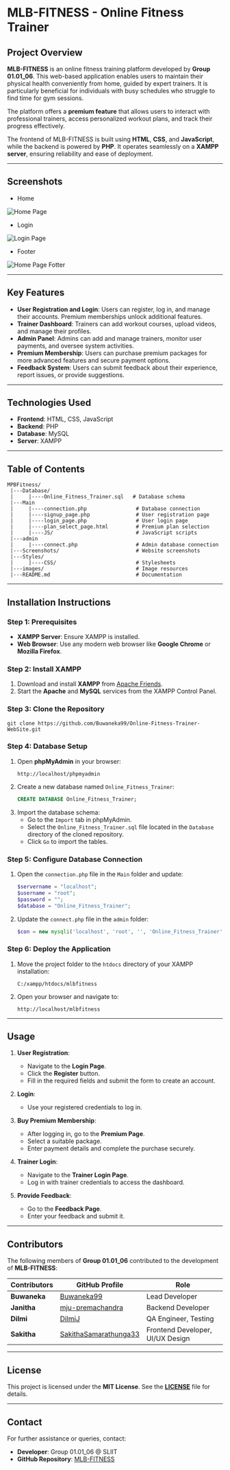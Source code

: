# MLB-FITNESS - Online Fitness Trainer

## Project Overview
**MLB-FITNESS** is an online fitness training platform developed by **Group 01.01_06**. This web-based application enables users to maintain their physical health conveniently from home, guided by expert trainers. It is particularly beneficial for individuals with busy schedules who struggle to find time for gym sessions.

The platform offers a **premium feature** that allows users to interact with professional trainers, access personalized workout plans, and track their progress effectively.

The frontend of MLB-FITNESS is built using **HTML**, **CSS**, and **JavaScript**, while the backend is powered by **PHP**. It operates seamlessly on a **XAMPP server**, ensuring reliability and ease of deployment.

---

## Screenshots
- Home
  
![Home Page](Screenshots/Home-page.png)
- Login

![Login Page](Screenshots/use-login-page.png)
- Footer
  
![Home Page Fotter](Screenshots/Home-pahge.png)

---

## Key Features
- **User Registration and Login**: Users can register, log in, and manage their accounts. Premium memberships unlock additional features.
- **Trainer Dashboard**: Trainers can add workout courses, upload videos, and manage their profiles.
- **Admin Panel**: Admins can add and manage trainers, monitor user payments, and oversee system activities.
- **Premium Membership**: Users can purchase premium packages for more advanced features and secure payment options.
- **Feedback System**: Users can submit feedback about their experience, report issues, or provide suggestions.

---

 ## Technologies Used
- **Frontend**: HTML, CSS, JavaScript
- **Backend**: PHP
- **Database**: MySQL
- **Server**: XAMPP

---
 
## Table of Contents

```
MPBFitness/                              
 |---Database/
 |     |----Online_Fitness_Trainer.sql   # Database schema
 |---Main
 |     |----connection.php                # Database connection
 |     |----signup_page.php               # User registration page
 |     |----login_page.php                # User login page
 |     |----plan_select_page.html         # Premium plan selection
 |     |----JS/                           # JavaScript scripts
 |---admin
 |     |----connect.php                   # Admin database connection
 |---Screenshots/                         # Website screenshots
 |---Styles/
 |     |----CSS/                          # Stylesheets
 |---images/                              # Image resources
 |---README.md                            # Documentation
```

---

## Installation Instructions
### Step 1: Prerequisites
- **XAMPP Server**: Ensure XAMPP is installed.
- **Web Browser**: Use any modern web browser like **Google Chrome** or **Mozilla Firefox**.

### Step 2: Install XAMPP
1. Download and install **XAMPP** from [Apache Friends](https://www.apachefriends.org/).
2. Start the **Apache** and **MySQL** services from the XAMPP Control Panel.

### Step 3: Clone the Repository
```
git clone https://github.com/Buwaneka99/Online-Fitness-Trainer-WebSite.git
```

### Step 4: Database Setup
1. Open **phpMyAdmin** in your browser:
     ```
     http://localhost/phpmyadmin
     ```
2. Create a new database named `Online_Fitness_Trainer`:
     ```sql
     CREATE DATABASE Online_Fitness_Trainer;
     ```
3. Import the database schema:
   - Go to the `Import` tab in phpMyAdmin.
   - Select the `Online_Fitness_Trainer.sql` file located in the `Database` directory of the cloned repository.
   - Click `Go` to import the tables.
     
### Step 5: Configure Database Connection
1. Open the `connection.php` file in the `Main` folder and update:
     ```php
     $servername = "localhost";
     $username = "root";
     $password = "";
     $database = "Online_Fitness_Trainer";
     ```
2. Update the `connect.php` file in the `admin` folder:
     ```php
     $con = new mysqli('localhost', 'root', '', 'Online_Fitness_Trainer');
     ```

### Step 6: Deploy the Application
1. Move the project folder to the `htdocs` directory of your XAMPP installation:
     ```
     C:/xampp/htdocs/mlbfitness
     ```
2. Open your browser and navigate to:
     ```
     http://localhost/mlbfitness
     ```

---

## Usage
1. **User Registration**:
   - Navigate to the **Login Page**.
   - Click the **Register** button.
   - Fill in the required fields and submit the form to create an account.

2. **Login**:
   - Use your registered credentials to log in.

3. **Buy Premium Membership**:
   - After logging in, go to the **Premium Page**.
   - Select a suitable package.
   - Enter payment details and complete the purchase securely.

4. **Trainer Login**:
   - Navigate to the **Trainer Login Page**.
   - Log in with trainer credentials to access the dashboard.

5. **Provide Feedback**:
   - Go to the **Feedback Page**.
   - Enter your feedback and submit it.

---

## Contributors

The following members of **Group 01.01_06** contributed to the development of **MLB-FITNESS**:

| Contributors  | GitHub Profile                                                      |         Role                          |
|---------------|---------------------------------------------------------------------|---------------------------------------|
| **Buwaneka**  | [Buwaneka99](https://github.com/Buwaneka99)                         | Lead Developer                        |
| **Janitha**   | [mju-premachandra](https://github.com/mju-premachandra)             | Backend Developer                     |
| **Dilmi**     | [DilmiJ](https://github.com/DilmiJ)                                 | QA Engineer, Testing                  |
| **Sakitha**   | [SakithaSamarathunga33](https://github.com/SakithaSamarathunga33)   |  Frontend Developer, UI/UX Design     |


---

## License
This project is licensed under the **MIT License**. See the **[LICENSE](https://github.com/Buwaneka99/Online-Fitness-Trainer-WebSite/blob/main/LICENSE)** file for details.

---

## Contact
For further assistance or queries, contact:
- **Developer**: Group 01.01_06 @ SLIIT
- **GitHub Repository**: [MLB-FITNESS](https://github.com/Buwaneka99/Online-Fitness-Trainer-WebSite)

